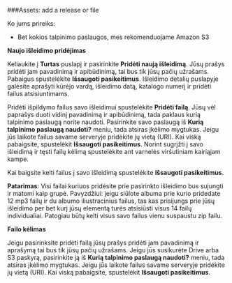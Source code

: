 ###Assets: add a release or file

Ko jums prireiks:

- Bet kokios talpinimo paslaugos, mes rekomenduojame Amazon S3

**Naujo išleidimo pridėjimas**

Keliaukite į **Turtas** puslapį ir pasirinkite **Pridėti naują išleidimą**. Jūsų prašys pridėti jam pavadinimą ir apibūdinimą, tai bus tik jūsų pačių užrašams. Pabaigus spustelėkite **Išsaugoti pasikeitimus**. Išleidimo detalių puslapyje galėsite aprašyti kūrėjo vardą, išleidimo datą, katalogo numerį ir pridėti failus atsisiuntimams.

Pridėti išpildymo failus savo išleidimui spustelėkite **Pridėti failą**. Jūsų vėl paprašys duoti vidinį pavadinimą ir apibūdinimą, tada paklaus kurią talpinimo paslaugą norite naudoti. Pasirinkite savo paslaugą iš **Kurią talpinimo paslaugą naudoti?** meniu, tada atsiras įkėlimo mygtukas. Jeigu jūs laikote failus savame serveryje pridėkite jų vietą (URI). Kai viską pabaigsite, spustelėkit **Išsaugoti pasikeitimus**. Norint sugrįžti į savo išleidimą ir tęsti failų kėlimą spustelėkite ant varnelės viršutiniam kairiąjam kampe.

Kai baigsite kelti failus į savo išleidimą spustelėkite **Išsaugoti pasikeitimus**.

**Patarimas**: Visi failai kuriuos pridėsite prie pasirinkto išleidimo bus sujungti ir matomi kaip grupė. Pavyzdžiui: jeigu siūlote albuma prie kurio pridedate 12 mp3 failų ir du albumo iliustracinius failus, tas kas prisijungs prie jūsų išleidimo per bet kurį jūsų elementą turės atsisiūsti visus 14 failų individualiai. Patogiau būtų kelti visus savo failus vienu suspaustu zip failu.

**Failo kėlimas**

Jeigu pasirinksite pridėti failą jūsų prašys pridėti jam pavadinimą ir aprašymą tai bus tik jūsų pačių užrašams. Jeigu jūs susikurėte Drive arba S3 paskyrą, pasirinkite ją iš **Kurią talpinimo paslaugą naudoti?** meniu, tada atsiras įkėlimo mygtukas. Jeigu jūs laikote failus savame serveryje pridėkite jų vietą (URI). Kai viską pabaigsite, spustelėkit **Išsaugoti pasikeitimus**.
